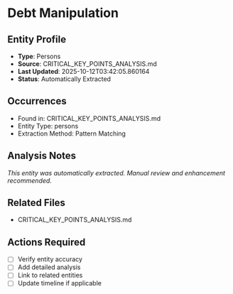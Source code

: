 # Debt Manipulation

## Entity Profile
- **Type**: Persons
- **Source**: CRITICAL_KEY_POINTS_ANALYSIS.md
- **Last Updated**: 2025-10-12T03:42:05.860164
- **Status**: Automatically Extracted

## Occurrences
- Found in: CRITICAL_KEY_POINTS_ANALYSIS.md
- Entity Type: persons
- Extraction Method: Pattern Matching

## Analysis Notes
*This entity was automatically extracted. Manual review and enhancement recommended.*

## Related Files
- CRITICAL_KEY_POINTS_ANALYSIS.md

## Actions Required
- [ ] Verify entity accuracy
- [ ] Add detailed analysis
- [ ] Link to related entities
- [ ] Update timeline if applicable
